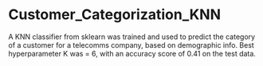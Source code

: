 # Customer_Categorization_KNN
A KNN classifier from sklearn was trained and used to predict the category of a customer for a telecomms company, based on demographic info. Best hyperparameter K was = 6, with an accuracy score of 0.41 on the test data. 
